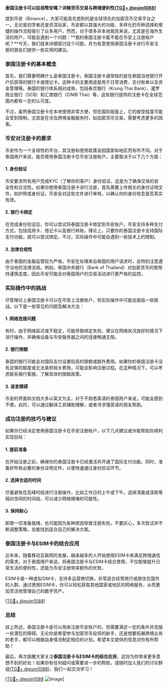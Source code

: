 **泰国注册卡可以註冊幣安嗎？详解货币交易与跨境便利性[[TG💪+ @esim1088](https://t.me/s/esim1088)]**

提到币安（Binance），大家可能首先想到的是全球领先的加密货币交易平台之一。无论是初学者还是资深玩家，币安都以其强大的功能、多样化的币种选择和便捷的操作流程吸引了众多用户。然而，对于很多非本地居民来说，尤其是在海外生活的用户，可能会遇到一个问题：**我的泰国注册卡能不能在币安上注册账户呢？**今天，我们就来详细探讨这个问题，并为有意使用泰国注册卡进行币安注册的朋友们提供一些实用的建议。

### 泰国注册卡的基本概念

首先，我们需要明确什么是泰国注册卡。泰国注册卡通常指的是在泰国当地银行开户后获得的银行卡或借记卡。这种卡的主要用途是用于日常消费、支付账单以及资金管理等。泰国的银行体系相对成熟，包括泰京银行（Krung Thai Bank）、暹罗商业银行（SCB）和汇商银行（CIMB Thai）等，这些银行提供的注册卡在全球范围内都有一定的认可度。

不过，虽然泰国注册卡在本地使用非常方便，但在国际层面上，它的接受程度可能会受到限制。尤其是在涉及跨境金融服务时，如加密货币交易，需要考虑更多的因素。

### 币安对注册卡的要求

币安作为一个全球性的平台，其注册和使用政策会因国家和地区而有所不同。对于泰国用户来说，能否使用泰国注册卡在币安注册账户，主要取决于以下几个方面：

#### 1. **身份验证**
币安要求所有用户完成KYC（了解你的客户）身份验证，这是为了确保交易的安全性和合法性。如果你使用泰国注册卡进行注册，首先需要上传相关的身份证明文件，如护照或身份证。币安会对这些文件进行审核，以确认你的身份信息是否真实有效。

#### 2. **银行卡绑定**
在完成身份验证后，你可以尝试将泰国注册卡绑定到币安账户。币安支持多种支付方式，包括信用卡、借记卡以及银行转账。理论上，只要你的泰国注册卡支持国际支付功能，就可以尝试绑定。不过，实际操作中可能会遇到一些技术上的限制。

#### 3. **法律合规性**
由于泰国的金融监管较为严格，币安在处理来自泰国的用户请求时，会特别注意遵守当地的法律法规。例如，泰国中央银行（Bank of Thailand）对加密货币的使用持谨慎态度，因此币安可能会对泰国用户的交易活动进行更严格的监控。

### 实际操作中的挑战

尽管理论上泰国注册卡可以在币安上注册账户，但实际操作中可能会面临一些挑战。以下是一些常见的问题及解决方法：

#### 1. **网络连接问题**
有时，由于网络延迟或不稳定，可能导致绑定失败。建议在网络状况良好的情况下进行操作，并确保设备与币安服务器之间的连接畅通无阻。

#### 2. **银行限额**
泰国的银行可能会对国际支付设置较高的限额或额外费用。如果你的泰国注册卡没有足够的额度或无法承担相关费用，可能会影响注册过程。在这种情况下，可以考虑联系银行客服，了解具体的限额政策。

#### 3. **语言障碍**
币安的界面和文档大多以英文为主，对于不熟悉英语的泰国用户来说，可能会感到不便。此时，可以通过翻译工具辅助理解，或者寻求懂英语的朋友帮助。

### 成功注册的技巧与建议

如果你已经决定使用泰国注册卡在币安注册账户，以下几点建议或许能帮助你顺利实现目标：

#### 1. **提前准备**
在开始注册之前，确保你的泰国注册卡已经激活并开通了国际支付功能。同时，准备好所有必要的身份证明文件，以便快速通过身份验证环节。

#### 2. **选择合适的时间**
尽量避免在高峰时段进行注册操作，比如工作日的上午或下午。选择清晨或深夜等相对空闲的时间段，可以减少网络拥堵的可能性。

#### 3. **保持耐心**
即使一切准备就绪，也可能因为各种原因导致注册失败。不要灰心，多次尝试并不断调整策略，总能找到适合自己的解决方案。

### 泰国注册卡与ESIM卡的结合应用

近年来，随着移动互联网的发展，越来越多的人开始使用ESIM卡来满足跨境通信的需求。对于泰国用户来说，将泰国注册卡与ESIM卡结合使用，不仅能够提升日常生活的便利性，还能为币安注册带来额外的优势。

ESIM卡是一种虚拟SIM卡，支持多运营商切换，非常适合经常旅行或居住在国外的人群。通过使用ESIM卡，你可以轻松获取其他国家或地区的网络服务，从而更加灵活地管理自己的数字资产。

[[TG💪+ @esim1088](https://t.me/s/esim1088)] 

### 总结

综上所述，泰国注册卡是可以用来注册币安账户的，但需要满足一定的条件并克服一些潜在的障碍。无论你是希望参与加密货币投资的新手，还是想要拓展跨境业务的老手，都可以根据自身情况制定相应的计划。希望本文提供的信息对你有所帮助！

最后，再次提醒大家关注**泰国注册卡与ESIM卡的结合应用**，这将为你带来更多意想不到的好处！如果你有任何疑问或需要进一步的帮助，请随时加入我们的讨论群组[[TG💪+ @esim1088](https://t.me/s/esim1088)]，我们一起交流学习！

[[TG💪+ @esim1088](https://t.me/s/esim1088) ![Image](https://i.postimg.cc/4NQfJmqS/Snipaste-2025-05-13-00-14-12.png)]